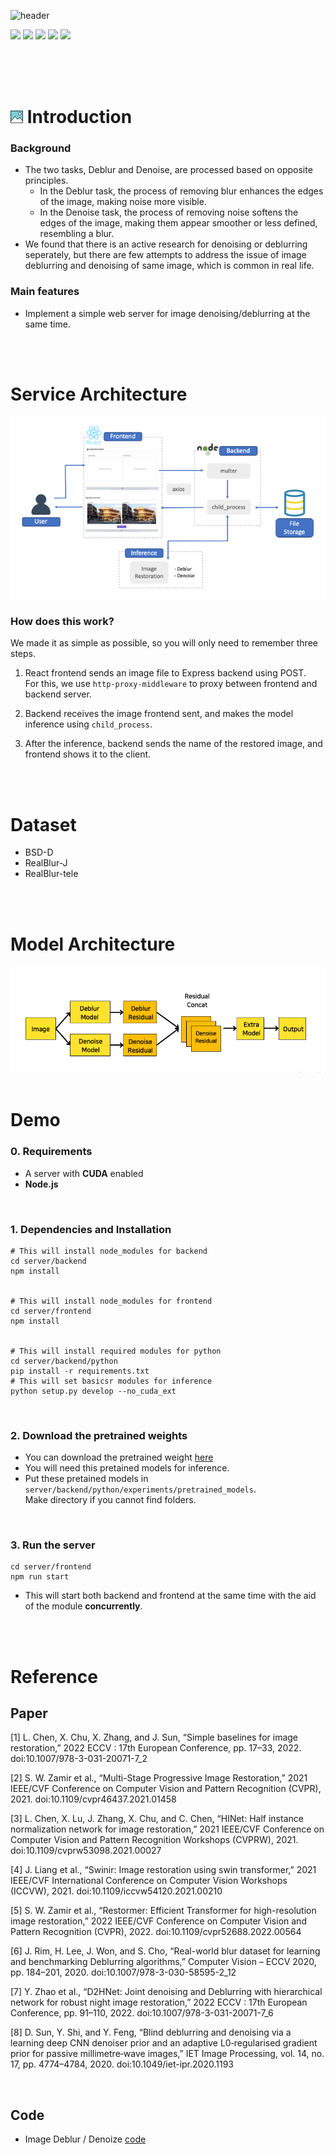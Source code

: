 ![header](https://capsule-render.vercel.app/api?type=soft&color=0:e66465,100:9198e5&height=200&section=header&text=Image%20Restoration&fontSize=70&animation=fadeIn&fontColor=ffffff)


<img src="https://img.shields.io/badge/PyTorch-EE4C2C?style=flat&logo=react&logoColor=white"/> <img src="https://img.shields.io/badge/React-61DAFB?style=flat&logo=react&logoColor=black"/> <img src="https://img.shields.io/badge/NodeJS-339933?style=flat&logo=nodedotjs&logoColor=white"/>
<img src="https://img.shields.io/badge/Python-3776AB?style=flat&logo=python&logoColor=white"/> <img src="https://img.shields.io/badge/Javascript-F7DF1E?style=flat&logo=javascript&logoColor=black"/>


<br>
<br>
<br>

# <img src="server/frontend/public/favicon3.svg" height=20 width=20> Introduction

### Background
- The two tasks, Deblur and Denoise, are processed based on opposite principles.
  - In the Deblur task, the process of removing blur enhances the edges of the image, making noise more visible.
  - In the Denoise task, the process of removing noise softens the edges of the image, making them appear smoother or less defined, resembling a blur.
- We found that there is an active research for denoising or deblurring seperately, but there are few attempts to address the issue of image deblurring and denoising of same image, which is common in real life.

### Main features
- Implement a simple web server for image denoising/deblurring at the same time.

<br>
<br>

# Service Architecture
<img src="./docs/service_arch.png" alt="Service Architecture">

### How does this work?
We made it as simple as possible, so you will only need to remember three steps.

1. React frontend sends an image file to Express backend using POST.\
   For this, we use `http-proxy-middleware` to proxy between frontend and backend server.

2. Backend receives the image frontend sent, and makes the model inference using `child_process`.

3. After the inference, backend sends the name of the restored image, and frontend shows it to the client.

<br>
<br>

# Dataset
- BSD-D
- RealBlur-J
- RealBlur-tele
<br>
<br>

# Model Architecture
<img src="./docs/model_arch.png" alt="Model Architecture">
<br>
<br>

# Demo
### 0. Requirements

- A server with **CUDA** enabled
- **Node.js**

<br>

### 1. Dependencies and Installation

```
# This will install node_modules for backend
cd server/backend
npm install


# This will install node_modules for frontend
cd server/frontend
npm install


# This will install required modules for python
cd server/backend/python
pip install -r requirements.txt
# This will set basicsr modules for inference
python setup.py develop --no_cuda_ext
```

<br>

### 2. Download the pretrained weights

- You can download the pretrained weight [here](https://drive.google.com/drive/folders/1vioBTsrzYxiXOEdy4NwGCzUH--Hrn6Eg)
- You will need this pretained models for inference.
- Put these pretained models in `server/backend/python/experiments/pretrained_models`.<br>
  Make directory if you cannot find folders.

<br>

### 3. Run the server

```
cd server/frontend
npm run start
```
- This will start both backend and frontend at the same time with the aid of the module
  **concurrently**.

<br>
<br>

# Reference
## Paper
[1] L. Chen, X. Chu, X. Zhang, and J. Sun, “Simple baselines for image restoration,” 2022 ECCV : 17th European Conference, pp. 17–33, 2022. doi:10.1007/978-3-031-20071-7_2 

[2] S. W. Zamir et al., “Multi-Stage Progressive Image Restoration,” 2021 IEEE/CVF Conference on Computer Vision and Pattern Recognition (CVPR), 2021. doi:10.1109/cvpr46437.2021.01458 

[3] L. Chen, X. Lu, J. Zhang, X. Chu, and C. Chen, “HINet: Half instance normalization network for image restoration,” 2021 IEEE/CVF Conference on Computer Vision and Pattern Recognition Workshops (CVPRW), 2021. doi:10.1109/cvprw53098.2021.00027 

[4] J. Liang et al., “Swinir: Image restoration using swin transformer,” 2021 IEEE/CVF International Conference on Computer Vision Workshops (ICCVW), 2021. doi:10.1109/iccvw54120.2021.00210 

[5] S. W. Zamir et al., “Restormer: Efficient Transformer for high-resolution image restoration,” 2022 IEEE/CVF Conference on Computer Vision and Pattern Recognition (CVPR), 2022. doi:10.1109/cvpr52688.2022.00564 

[6] J. Rim, H. Lee, J. Won, and S. Cho, “Real-world blur dataset for learning and benchmarking Deblurring algorithms,” Computer Vision – ECCV 2020, pp. 184–201, 2020. doi:10.1007/978-3-030-58595-2_12 

[7] Y. Zhao et al., “D2HNet: Joint denoising and Deblurring with hierarchical network for robust night image restoration,” 2022 ECCV : 17th European Conference, pp. 91–110, 2022. doi:10.1007/978-3-031-20071-7_6 

[8] D. Sun, Y. Shi, and Y. Feng, “Blind deblurring and denoising via a learning deep CNN denoiser prior and an adaptive L0‐regularised gradient prior for passive millimetre‐wave images,” IET Image Processing, vol. 14, no. 17, pp. 4774–4784, 2020. doi:10.1049/iet-ipr.2020.1193 

<br>

## Code
- Image Deblur / Denoize [code](https://github.com/megvii-research/NAFNet)